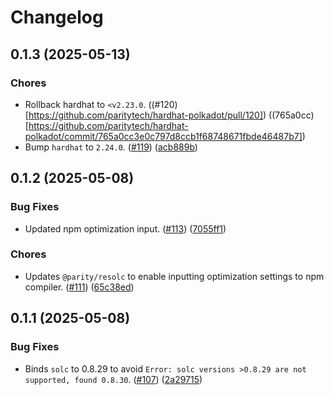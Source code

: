 # Changelog

## 0.1.3 (2025-05-13)
### Chores
- Rollback hardhat to `<v2.23.0`. ((#120)[https://github.com/paritytech/hardhat-polkadot/pull/120]) ((765a0cc)[https://github.com/paritytech/hardhat-polkadot/commit/765a0cc3e0c797d8ccb1f68748671fbde46487b7])
- Bump `hardhat` to `2.24.0`. ([#119](https://github.com/paritytech/hardhat-polkadot/pull/119)) ([acb889b](https://github.com/paritytech/hardhat-polkadot/commit/acb889b253b310f642a8de7312ca97e70e8096d1))


## 0.1.2 (2025-05-08)
### Bug Fixes
- Updated npm optimization input. ([#113](https://github.com/paritytech/hardhat-polkadot/pull/113)) ([7055ff1](https://github.com/paritytech/hardhat-polkadot/commit/7055ff11553ee24c8a024f4959d3c7d000ddbf35))

### Chores
- Updates `@parity/resolc` to enable inputting optimization settings to npm compiler. ([#111](https://github.com/paritytech/hardhat-polkadot/pull/111)) ([65c38ed](https://github.com/paritytech/hardhat-polkadot/commit/65c38ed417f150bcceabe92678cd9df8e6369c06))


## 0.1.1 (2025-05-08)
### Bug Fixes
- Binds `solc` to 0.8.29 to avoid `Error: solc versions >0.8.29 are not supported, found 0.8.30`. ([#107](https://github.com/paritytech/hardhat-polkadot/pull/107)) ([2a29715](https://github.com/paritytech/hardhat-polkadot/commit/2a29715b636b5e72ecb0f96f2be1f51a0ee13232))
